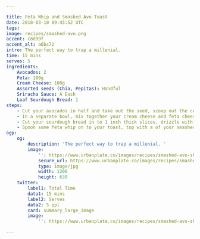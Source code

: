 ```yaml
---

title: Feta Whip and Smashed Avo Toast
date: 2018-03-10 09:45:52 UTC
tags:
image: recipes/smashed-avo.png
accent: c8d99f
accent_alt: a6bc72
intro: The perfect way to trap a millenial. 
time: 15 mins
serves: 5
ingredients:
    Avocados: 2
    Feta: 100g
    Cream Cheese: 100g
    Assorted seeds (Chia, Pepitas): Handful
    Sriracha Sauce: A Dash
    Loaf Sourdough Bread: 1
steps:
    - Cut your avocados in half and take out the seed, scoop out the center in to a bowl and break down with a fork. Add a pinch of salt and freshly cracked pepper and mix.
    - In a separate bowl, mix together your cream cheese and feta cheese together until it forms a smooth paste (you could use a food processor or blender to go even smoother).
    - Cut your sourdough bread in to 1 inch thick slices, drizzle with some olive oil and gently pan fry on medium-high heat.
    - Spoon some feta whip on to your toast, top with a of your smashed avo. Add a sprinkle of your assorted seeds and a dash of Sriracha sauce.
ogp:
    og:
        description: 'The perfect way to trap a millenial. '
        image:
            '': https://www.urbanplate.co/images/recipes/smashed-avo-share.jpg
            secure_url: https://www.urbanplate.co/images/recipes/smashed-avo-share.jpg
            type: image/jpg
            width: 1200
            height: 630
    twitter:
        label1: Total Time
        data1: 15 mins
        label2: Serves
        data2: 5 ppl
        card: summary_large_image
        image:
            '': https://www.urbanplate.co/images/recipes/smashed-avo-share.jpg

---
```


